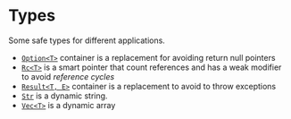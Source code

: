 # Types

Some safe types for different applications.

 - [`Option<T>`](/Documentation/Core/Types/Option.md) container is a replacement for avoiding return null pointers
 - [`Rc<T>`](/Documentation/Core/Types/Rc.md) is a smart pointer that count references and has a weak modifier to avoid _reference cycles_
 - [`Result<T, E>`](/Documentation/Core/Types/Result.md) container is a replacement to avoid to throw exceptions
 - [`Str`](/Documentation/Core/Types/Str.md) is a dynamic string.
 - [`Vec<T>`](/Documentation/Core/Types/Vec.md) is a dynamic array
